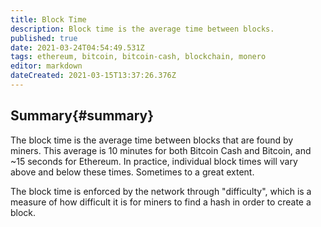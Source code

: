 ```yaml
---
title: Block Time
description: Block time is the average time between blocks.
published: true
date: 2021-03-24T04:54:49.531Z
tags: ethereum, bitcoin, bitcoin-cash, blockchain, monero
editor: markdown
dateCreated: 2021-03-15T13:37:26.376Z
---
```


## Summary{#summary}

The block time is the average time between blocks that are found by miners. This average is 10 minutes for both Bitcoin Cash and Bitcoin, and ~15 seconds for Ethereum. In practice, individual block times will vary above and below these times. Sometimes to a great extent.

The block time is enforced by the network through "difficulty", which is a measure of how difficult it is for miners to find a hash in order to create a block.
